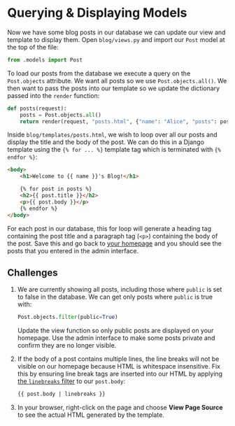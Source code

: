 # Querying & Displaying Models

Now we have some blog posts in our database we can update our view and template to display them.
Open `blog/views.py` and import our `Post` model at the top of the file:

```python
from .models import Post
```

To load our posts from the database we execute a query on the `Post.objects` attribute. We want all
posts so we use `Post.objects.all()`. We then want to pass the posts into our template so we update
the dictionary passed into the `render` function:

```python
def posts(request):
    posts = Post.objects.all()
    return render(request, "posts.html", {"name": "Alice", "posts": posts})
```

Inside `blog/templates/posts.html`, we wish to loop over all our posts and display the title and the
body of the post. We can do this in a Django template using the `{% for ... %}` template tag which
is terminated with `{% endfor %}`:

```html
<body>
    <h1>Welcome to {{ name }}'s Blog!</h1>

    {% for post in posts %}
    <h2>{{ post.title }}</h2>
    <p>{{ post.body }}</p>
    {% endfor %}
</body>
```

For each post in our database, this for loop will generate a heading tag containing the post title
and a paragraph tag (`<p>`) containing the body of the post. Save this and go back to
[your homepage](http://127.0.0.1:8000/) and you should see the posts that you entered in the admin
interface.

## Challenges

1. We are currently showing all posts, including those where `public` is set to false in the
   database. We can get only posts where `public` is true with:
   
   ```python
   Post.objects.filter(public=True)
   ```
   
   Update the view function so only public posts are displayed on your homepage. Use the admin
   interface to make some posts private and confirm they are no longer visible.
   
2. If the body of a post contains multiple lines, the line breaks will not be visible on our
   homepage because HTML is whitespace insensitive. Fix this by ensuring line break tags
   are inserted into our HTML by applying
   [the `linebreaks` filter](https://docs.djangoproject.com/en/2.2/ref/templates/builtins/#std:templatefilter-linebreaks)
   to our `post.body`:
   
   ```html
   {{ post.body | linebreaks }}
   ```
   
3. In your browser, right-click on the page and choose **View Page Source** to see the actual HTML
   generated by the template.
